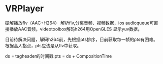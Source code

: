 # VRPlayer

硬解播放flv（AAC+H264）
解析flv,分离音频、视频数据，ios audioqueue可直接播放AAC音频，videotoolbox解码h264用OpenGLES 显示yuv数据，

目前待解决问题，解码h264前，先根据pts排序，目前获取每一帧的pts有困难。
根据高人指点，pts应该是从flv中获取。

ds = tagheader的时间戳
pts = ds + CompositionTime
